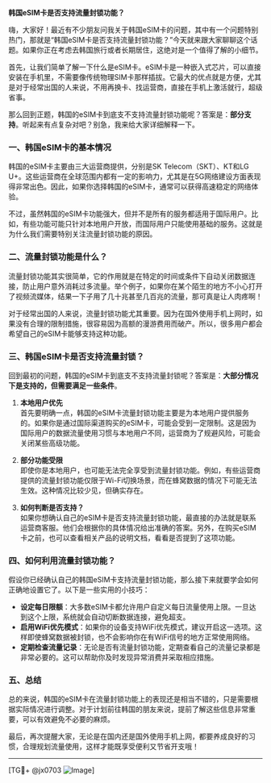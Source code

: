 **韩国eSIM卡是否支持流量封锁功能？**

嗨，大家好！最近有不少朋友问我关于韩国eSIM卡的问题，其中有一个问题特别热门，那就是“韩国eSIM卡是否支持流量封锁功能？”今天就来跟大家聊聊这个话题。如果你正在考虑去韩国旅行或者长期居住，这绝对是一个值得了解的小细节。

首先，让我们简单了解一下什么是eSIM卡。eSIM卡是一种嵌入式芯片，可以直接安装在手机里，不需要像传统物理SIM卡那样插拔。它最大的优点就是方便，尤其是对于经常出国的人来说，不用再换卡、找运营商，直接在手机上激活就行，超级省事。

那么回到正题，韩国的eSIM卡到底支不支持流量封锁功能呢？答案是：**部分支持**。听起来有点复杂对吧？别急，我来给大家详细解释一下。

### 一、韩国eSIM卡的基本情况

韩国的eSIM卡主要由三大运营商提供，分别是SK Telecom（SKT）、KT和LG U+。这些运营商在全球范围内都有一定的影响力，尤其是在5G网络建设方面表现得非常出色。因此，如果你选择韩国的eSIM卡，通常可以获得高速稳定的网络体验。

不过，虽然韩国的eSIM卡功能强大，但并不是所有的服务都适用于国际用户。比如，有些功能可能只针对本地用户开放，而国际用户只能使用基础的服务。这就是为什么我们需要特别关注流量封锁功能的原因。

### 二、流量封锁功能是什么？

流量封锁功能其实很简单，它的作用就是在特定的时间或条件下自动关闭数据连接，防止用户意外消耗过多流量。举个例子，如果你在某个陌生的地方不小心打开了视频流媒体，结果一下子用了几十兆甚至几百兆的流量，那可真是让人肉疼啊！

对于经常出国的人来说，流量封锁功能尤其重要。因为在国外使用手机上网时，如果没有合理的限制措施，很容易因为高额的漫游费用而破产。所以，很多用户都会希望自己的eSIM卡能够支持这种功能。

### 三、韩国eSIM卡是否支持流量封锁？

回到最初的问题，韩国的eSIM卡到底支不支持流量封锁呢？答案是：**大部分情况下是支持的，但需要满足一些条件**。

1. **本地用户优先**  
   首先要明确一点，韩国的eSIM卡流量封锁功能主要是为本地用户提供服务的。如果你是通过国际渠道购买的eSIM卡，可能会受到一定限制。这是因为国际用户的数据流量使用习惯与本地用户不同，运营商为了规避风险，可能会关闭某些高级功能。

2. **部分功能受限**  
   即使你是本地用户，也可能无法完全享受到流量封锁功能。例如，有些运营商提供的流量封锁功能仅限于Wi-Fi切换场景，而在蜂窝数据的情况下可能无法生效。这种情况比较少见，但确实存在。

3. **如何判断是否支持？**  
   如果你想确认自己的eSIM卡是否支持流量封锁功能，最直接的办法就是联系运营商客服。他们会根据你的具体情况给出准确的答案。另外，在购买eSIM卡之前，也可以查看相关产品的说明文档，看看是否提到了这项功能。

### 四、如何利用流量封锁功能？

假设你已经确认自己的韩国eSIM卡支持流量封锁功能，那么接下来就要学会如何正确地设置它了。以下是一些实用的小技巧：

- **设定每日限额**：大多数eSIM卡都允许用户自定义每日流量使用上限。一旦达到这个上限，系统就会自动切断数据连接，避免超支。
- **启用WiFi优先模式**：如果你的设备支持WiFi优先模式，建议开启这一选项。这样即使蜂窝数据被封锁，也不会影响你在有WiFi信号的地方正常使用网络。
- **定期检查流量记录**：无论是否有流量封锁功能，定期查看自己的流量记录都是非常必要的。这可以帮助你及时发现异常消费并采取相应措施。

### 五、总结

总的来说，韩国的eSIM卡在流量封锁功能上的表现还是相当不错的，只是需要根据实际情况进行调整。对于计划前往韩国的朋友来说，提前了解这些信息非常重要，可以有效避免不必要的麻烦。

最后，再次提醒大家，无论是在国内还是国外使用手机上网，都要养成良好的习惯，合理规划流量使用，这样才能既享受便利又节省开支哦！

---

[TG💪+ @jx0703 ![Image](https://github.com/user-attachments/assets/dbca1d08-cadb-493c-b0ec-ad6f7a83f270)]